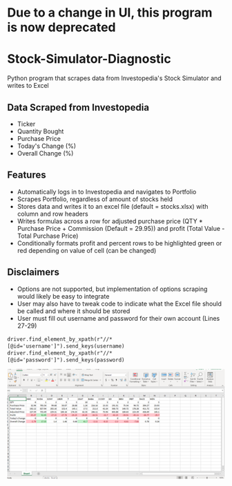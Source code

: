 # Due to a change in UI, this program is now deprecated

# Stock-Simulator-Diagnostic
Python program that scrapes data from Investopedia's Stock Simulator and writes to Excel

## Data Scraped from Investopedia
* Ticker
* Quantity Bought
* Purchase Price
* Today's Change (%)
* Overall Change (%)

## Features
* Automatically logs in to Investopedia and navigates to Portfolio
* Scrapes Portfolio, regardless of amount of stocks held
* Stores data and writes it to an excel file (default = stocks.xlsx) with column and row headers
* Writes formulas across a row for adjusted purchase price (QTY * Purchase Price + Commission (Default = 29.95)) and profit (Total Value - Total Purchase Price)
* Conditionally formats profit and percent rows to be highlighted green or red depending on value of cell (can be changed)

## Disclaimers
* Options are not supported, but implementation of options scraping would likely be easy to integrate
* User may also have to tweak code to indicate what the Excel file should be called and where it should be stored
* User must fill out username and password for their own account (Lines 27-29)
```# Log in
driver.find_element_by_xpath(r"//*[@id='username']").send_keys(username)
driver.find_element_by_xpath(r"//*[@id='password']").send_keys(password)
```
![Screenshot of Excel Output](https://github.com/aydenscott/Investopedia-Stock-Simulator-Diagnostic/blob/main/Screenshot%20(1).png)
